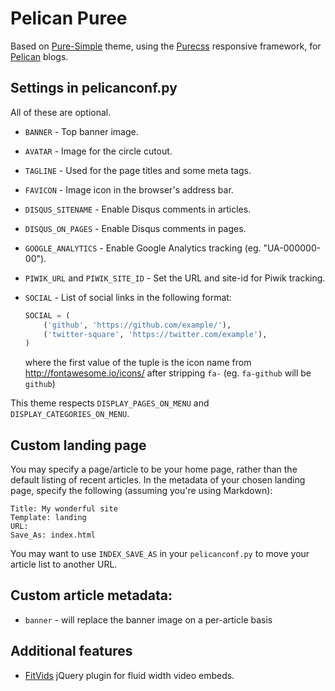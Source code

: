 # Pelican Puree

Based on 
[Pure-Simple](http://purepelican.com) theme, using the
[Purecss](http:purecss.io) responsive framework, for
[Pelican](http://docs.getpelican.com/) blogs.

## Settings in pelicanconf.py

All of these are optional.

* `BANNER` - Top banner image.
* `AVATAR` - Image for the circle cutout.
* `TAGLINE` - Used for the page titles and some meta tags.
* `FAVICON` - Image icon in the browser's address bar.
* `DISQUS_SITENAME` - Enable Disqus comments in articles.
* `DISQUS_ON_PAGES` - Enable Disqus comments in pages.
* `GOOGLE_ANALYTICS` - Enable Google Analytics tracking (eg. "UA-000000-00").
* `PIWIK_URL` and `PIWIK_SITE_ID` - Set the URL and site-id for Piwik tracking.
* `SOCIAL` - List of social links in the following format:

    ```python
    SOCIAL = (
        ('github', 'https://github.com/example/'),
        ('twitter-square', 'https://twitter.com/example'),
    )
    ```
    where the first value of the tuple is the icon name from http://fontawesome.io/icons/ after stripping `fa-` (eg. `fa-github` will be `github`)

This theme respects `DISPLAY_PAGES_ON_MENU` and `DISPLAY_CATEGORIES_ON_MENU`.

## Custom landing page
You may specify a page/article to be your home page, rather than the
default listing of recent articles.  In the metadata of your chosen
landing page, specify the following (assuming you're using Markdown):

	Title: My wonderful site
	Template: landing
	URL:
	Save_As: index.html

You may want to use `INDEX_SAVE_AS` in your `pelicanconf.py` to move
your article list to another URL.

## Custom article metadata:
* `banner` - will replace the banner image on a per-article basis

## Additional features
* [FitVids](https://github.com/davatron5000/FitVids.js) jQuery plugin for fluid width video embeds.


